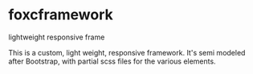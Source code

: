 # foxcframework
lightweight responsive frame

This is a custom, light weight, responsive framework. It's semi modeled after Bootstrap, with partial scss files for the various elements. 